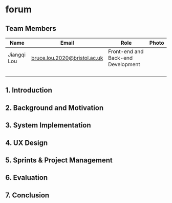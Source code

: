 # forum

## Team Members

| Name        | Email                        | Role                               | Photo |
| ----------- | ---------------------------- | ---------------------------------- | ----- |
| Jiangqi Lou | bruce.lou.2020@bristol.ac.uk | Front-end and Back-end Development |       |
|             |                              |                                    |       |
|             |                              |                                    |       |
|             |                              |                                    |       |
|             |                              |                                    |       |



## 1. Introduction



## 2. Background and Motivation



## 3. System Implementation



## 4. UX Design



## 5. Sprints & Project Management



## 6. Evaluation



## 7. Conclusion